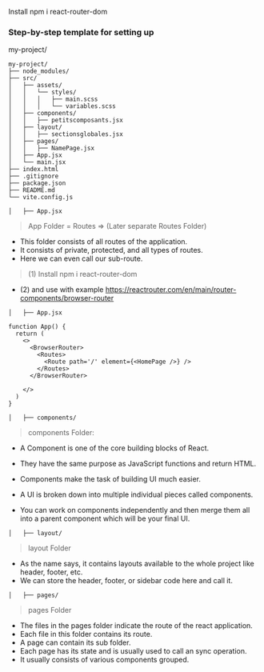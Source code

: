 Install npm i react-router-dom

### Step-by-step template for setting up
my-project/

```
my-project/
├── node_modules/
├── src/
│   ├── assets/
│   │   └── styles/
│   │   │   ├── main.scss
│   │   │   └── variables.scss
│   ├── components/
│   │   ├── petitscomposants.jsx
│   ├── layout/
│   │   ├── sectionsglobales.jsx
│   ├── pages/
│   │   ├── NamePage.jsx
│   ├── App.jsx
│   └── main.jsx
├── index.html
├── .gitignore
├── package.json
├── README.md
└── vite.config.js
```


```
│   ├── App.jsx
```

> App Folder = Routes 
> => (Later separate Routes Folder)
- This folder consists of all routes of the application. 
- It consists of private, protected, and all types of routes. 
- Here we can even call our sub-route.

> (1) Install npm i react-router-dom
- (2) and use with example https://reactrouter.com/en/main/router-components/browser-router

```
│   ├── App.jsx 

function App() {
  return (
    <>
      <BrowserRouter>
        <Routes>
          <Route path='/' element={<HomePage />} />
        </Routes>
      </BrowserRouter>

    </>
  )
}
```


```
│   ├── components/
```
> components Folder:

- A Component is one of the core building blocks of React. 

- They have the same purpose as JavaScript functions and return HTML. 
- Components make the task of building UI much easier. 
- A UI is broken down into multiple individual pieces called components. 
- You can work on components independently and then merge them all into a parent component which will be your final UI. 

```
│   ├── layout/
```
> layout Folder
- As the name says, it contains layouts available to the whole project like header, footer, etc. 
- We can store the header, footer, or sidebar code here and call it.


```
│   ├── pages/
```

> pages Folder

- The files in the pages folder indicate the route of the react application. 
- Each file in this folder contains its route. 
- A page can contain its sub folder. 
- Each page has its state and is usually used to call an sync operation. 
- It usually consists of various components grouped.
